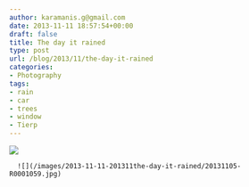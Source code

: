 ```yaml
---
author: karamanis.g@gmail.com
date: 2013-11-11 18:57:54+00:00
draft: false
title: The day it rained
type: post
url: /blog/2013/11/the-day-it-rained
categories:
- Photography
tags:
- rain
- car
- trees
- window
- Tierp
---
```


![](/images/2013-11-11-201311the-day-it-rained/20131105-R0001060.jpg)

  


  
      ![](/images/2013-11-11-201311the-day-it-rained/20131105-R0001059.jpg)

